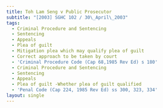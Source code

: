 ```yaml
---
title: Toh Lam Seng v Public Prosecutor
subtitle: "[2003] SGHC 102 / 30\_April\_2003"
tags:
  - Criminal Procedure and Sentencing
  - Sentencing
  - Appeals
  - Plea of guilt
  - Mitigation plea which may qualify plea of guilt
  - Correct approach to be taken by court
  - 'Criminal Procedure Code (Cap 68,1985 Rev Ed) s 180'
  - Criminal Procedure and Sentencing
  - Sentencing
  - Appeals
  - Plea of guilt -Whether plea of guilt qualified
  - 'Penal Code (Cap 224, 1985 Rev Ed) ss 300, 323, 334'
layout: single
---
```


